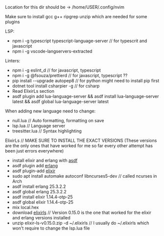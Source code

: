 Location for this dir should be -> /home/USER/.config/nvim

Make sure to install gcc g++ ripgrep unzip which are needed for some plugins

LSP:

- npm i -g typescript typescript-language-server // for typescrit and javascript
- npm i -g vscode-langservers-extracted

Linters:

- npm i -g eslint_d // for javascript, typescript
- npm i -g @fsouza/prettierd // for javascript, typescript ??
- pip install --upgrade autopep8 // for python might need to install pip first
- dotnet tool install csharpier -g // for csharp
- Read ElixirLs section
- asdf plugin add lua-language-server && asdf install lua-language-server latest && asdf global lua-language-server latest

When adding new language need to change:

- null.lua // Auto formatting, formatting on save
- lsp.lua // Language server
- treesitter.lua // Syntax highlighting

ElixirLs // MAKE SURE TO INSTALL THE EXACT VERSIONS (These versions are the only ones that have worked for me so far every other attempt has been just errors everywhere)

- install elixir and erlang with [asdf](https://asdf-vm.com/guide/getting-started.html)
- asdf plugin add [erlang](https://github.com/asdf-vm/asdf-erlang.git)
- asdf plugin-add [elixir](https://github.com/asdf-vm/asdf-elixir.git)
- sudo apt install automake autoconf libncurses5-dev // called ncurses in Arch
- asdf install erlang 25.3.2.2 
- asdf global erlang 25.3.2.2
- asdf install elixir 1.14.4-otp-25
- asdf global elixir 1.14.4-otp-25
- mix local.hex
- download [elixirls](https://github.com/elixir-lsp/elixir-ls/releases) // Version 0.15.0 is the one that worked for the elixir and erlang versions installed
- unzip elixir-ls-v0.15.0.zip -d ~/.elixirls // I usually do ~/.elixirls which won't require to change the lsp.lua file
